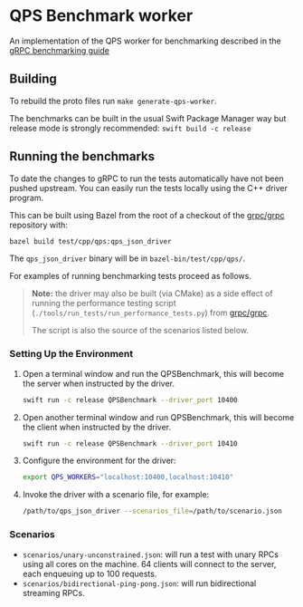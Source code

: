 #  QPS Benchmark worker

An implementation of the QPS worker for benchmarking described in the
[gRPC benchmarking guide](https://grpc.io/docs/guides/benchmarking/)

## Building

To rebuild the proto files run `make generate-qps-worker`.

The benchmarks can be built in the usual Swift Package Manager way but release
mode is strongly recommended: `swift build -c release`

## Running the benchmarks

To date the changes to gRPC to run the tests automatically have not been pushed
upstream. You can easily run the tests locally using the C++ driver program.

This can be built using Bazel from the root of a checkout of the
[grpc/grpc](https://github.com/grpc/grpc) repository with:

```sh
bazel build test/cpp/qps:qps_json_driver
```

The `qps_json_driver` binary will be in `bazel-bin/test/cpp/qps/`.

For examples of running benchmarking tests proceed as follows.

> **Note:** the driver may also be built (via CMake) as a side effect of
> running the performance testing script (`./tools/run_tests/run_performance_tests.py`)
> from [grpc/grpc](https://github.com/grpc/grpc).
>
> The script is also the source of the scenarios listed below.

### Setting Up the Environment

1. Open a terminal window and run the QPSBenchmark, this will become the server when instructed by the driver.

   ```sh
   swift run -c release QPSBenchmark --driver_port 10400
   ```


2. Open another terminal window and run QPSBenchmark, this will become the client when instructed by the driver.

   ```sh
   swift run -c release QPSBenchmark --driver_port 10410
   ```

3. Configure the environment for the driver:

   ```sh
   export QPS_WORKERS="localhost:10400,localhost:10410"
   ```

4. Invoke the driver with a scenario file, for example:

   ```sh
   /path/to/qps_json_driver --scenarios_file=/path/to/scenario.json
   ```

### Scenarios

- `scenarios/unary-unconstrained.json`: will run a test with unary RPCs
  using all cores on the machine. 64 clients will connect to the server, each
  enqueuing up to 100 requests.
- `scenarios/bidirectional-ping-pong.json`: will run bidirectional streaming
  RPCs.

